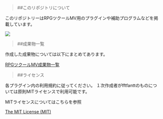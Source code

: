 > ##このリポジトリについて

このリポジトリーはRPGツクールMV用のプラグインや補助プログラムなどを掲載しています。

![](https://f4203963eb888c8f2e98ad9045f2b89e6c141ee1.googledrive.com/host/0BxiSZT-B8lvFOUFhVTF6VjNnUGc/GitHub_image/RPGMakerMV.png)


> ##成果物一覧

作成した成果物については以下にまとめてあります。

 [RPGツクールMV成果物一覧](https://github.com/fftfantt/RPGMakerMV/wiki/%E6%88%90%E6%9E%9C%E7%89%A9) 

> ##ライセンス

各プラグイン内の利用規約に従ってください。
１次作成者がfftfanttのものについては原則MITライセンスで利用可能です。

MITライセンスについてはこちらを参照

 [The MIT License (MIT)](http://opensource.org/licenses/mit-license.php) 
